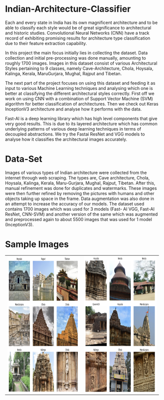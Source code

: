# Indian-Architecture-Classifier
Each and every state in India has its own magnificent architecture and to be able to classify each style would be of great significance to architectural and historic studies. Convolutional Neural Networks (CNN) have a track record of exhibiting promising results for architecture type classification due to their feature extraction capability.

In this project the main focus initially lies in collecting the dataset. Data collection and initial pre-processing was done manually, amounting to roughly 1700 images. Images in this dataset consist of various Architectural Styles pertaining to 9 classes, namely Cave-Architecture, Chola, Hoysala, Kalinga, Kerala, MaruGurjara, Mughal, Rajput and Tibetan.

The next part of the project focuses on using this dataset and feeding it as input to various Machine Learning techniques and analysing which one is better at classifying the different architectural styles correctly. First off we work on using CNN with a combination of Support Vector Machine (SVM) algorithm for better classification of architectures. Then we check out Keras InceptionV3 architecture and analyse how it performs with the data.

Fast-AI is a deep learning library which has high level components that give very good results. This is due to its layered architecture which has common underlying patterns of various deep learning techniques in terms of decoupled abstractions. We try the Fastai ResNet and VGG models to analyse how it classifies the architectural images accurately.

# Data-Set
Images of various types of Indian architecture were collected from the internet through web scraping. The types are, Cave architecture, Chola, Hoysala, Kalinga, Kerala, Maru-Gurjara, Mughal, Rajput, Tibetan. After this, manual refinement was done for duplicates and watermarks.
These images were then further refined by removing the pictures with humans and other objects taking up space in the frame. Data augmentation was also done in an attempt to increase the accuracy of our models.
The dataset used contains 1700 images which was used for 3 models (Fast- AI VGG, Fast-AI ResNet, CNN-SVM) and another version of the same which was augmented and preprocessed again to about 5500 images that was used for 1 model (InceptionV3).

# Sample Images
<table>
 <tr>
   <td>
    <img src="https://github.com/21-aditya/Indian-Architecture-Classifier/blob/Computer_Science/SampleImages/Screenshot%202022-07-16%20at%2010.55.31%20PM.png" width="450" height="450" align="left">
   </td>
   <td>
<img src="https://github.com/21-aditya/Indian-Architecture-Classifier/blob/Computer_Science/SampleImages/Screenshot%202022-07-16%20at%2010.57.19%20PM.png" width="450" height="450" align="right">
   </td>
 </tr>
</table>
